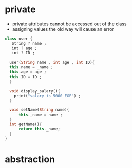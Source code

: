 # private 
- private attributes cannot be accessed out of the class 
- assigning values the old way will cause an error
```dart
class user {
   String ? name ;
   int ? age ;
   int ? ID ;
   
  user(String name , int age , int ID){
  this.name = _name ;
  this.age = age ;
  this.ID = ID ;
  }
  
  void display_salary(){
    print("salary is 5000 EGP") ;
  }

  void setName(String name){
	  this._name = name ;
  }
  int getName(){
	  return this._name;
  } 
}
```

# abstraction
